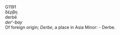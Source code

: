 G1191  
δέρβη  
derbē  
*der‘-bay*  
Of foreign origin; *Derbe*, a place in Asia Minor: - Derbe.  
